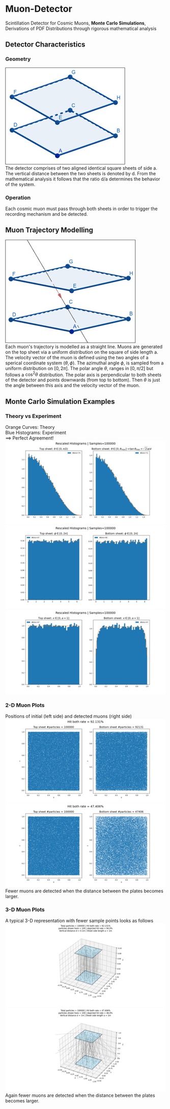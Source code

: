 # Muon-Detector
Scintillation Detector for Cosmic Muons, **Monte Carlo Simulations**, Derivations of PDF Distributions through rigorous mathematical analysis

## Detector Characteristics

### Geometry
![Alt text](/images/scintillator_geometry.png)\
The detector comprises of two aligned identical square sheets of side a. The vertical distance between the two sheets is denoted by d. From the mathematical analysis it follows that the ratio d/a determines the behavior of the system.

### Operation
Each cosmic muon must pass through both sheets in order to trigger the recording mechanism and be detected.  

## Muon Trajectory Modelling
![Alt text](/images/muon_trajectory.png)\
Each muon's trajectory is modelled as a straight line. Muons are generated on the top sheet via a uniform distribution on the square of side length a. The velocity vector of the muon is defined using the two angles of a sperical coordinate system $(\theta, \phi)$. The azimuthal angle $\phi$, is sampled from a uniform distribution on $[0,2\pi]$. The polar angle $\theta$, ranges in $[0,\pi/2]$ but follows a $\cos^2\theta$ distribution.
The polar axis is perpendicular to both sheets of the detector and points downwards (from top to bottom). Then $\theta$ is just the angle between this axis and the velocity vector of the muon.

## Monte Carlo Simulation Examples
### Theory vs Experiment
Orange Curves: Theory\
Blue Histograms: Experiment\
$\implies$ Perfect Agreement!
![Alt text](/images/d01_theta.png)\
![Alt text](/images/d01_phi.png)\
![Alt text](/images/d01_x.png)

### 2-D Muon Plots
Positions of initial (left side) and detected muons (right side)
![Alt text](/images/d01_2D.png)\
![Alt text](/images/d1_2D.png)\
Fewer muons are detected when the distance between the plates becomes larger.
### 3-D Muon Plots
A typical 3-D representation with fewer sample points looks as follows
![Alt text](/images/d01_3D.png)\
![Alt text](/images/d1_3D.png)\
Again fewer muons are detected when the distance between the plates becomes larger.

